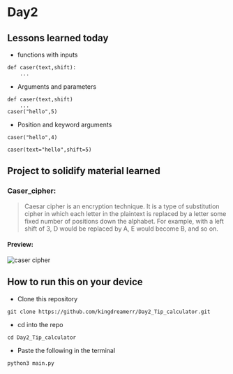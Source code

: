 # Day2

## Lessons learned today

- functions with inputs
```
def caser(text,shift):
    ...
```
- Arguments and parameters
```
def caser(text,shift)
    ...
caser("hello",5)
```
- Position and keyword arguments
```
caser("hello",4)

caser(text="hello",shift=5)
```

## Project to solidify material learned 

### Caser_cipher:
> Caesar cipher is an encryption technique. It is a type of substitution cipher in which each letter in the plaintext is replaced by a letter some fixed number of positions down the alphabet. For example, with a left shift of 3, D would be replaced by A, E would become B, and so on.

#### Preview:

![caser cipher](./tip_calculator.png)

## How to run this on your device

- Clone this repository
```
git clone https://github.com/kingdreamerr/Day2_Tip_calculator.git
```
- cd into the repo
```
cd Day2_Tip_calculator
```

- Paste the following in the terminal 
```
python3 main.py
```